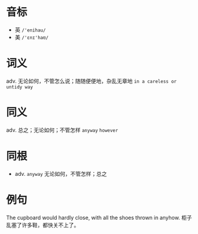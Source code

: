 # 音标

- 英 `/'enihau/`
- 美 `/'ɛnɪ'haʊ/`

# 词义

adv. 无论如何，不管怎么说；随随便便地，杂乱无章地
`in a careless or untidy way`

# 同义

adv. 总之；无论如何；不管怎样
`anyway` `however`

# 同根

- adv. `anyway` 无论如何，不管怎样；总之

# 例句

The cupboard would hardly close, with all the shoes thrown in anyhow.
柜子乱塞了许多鞋，都快关不上了。



